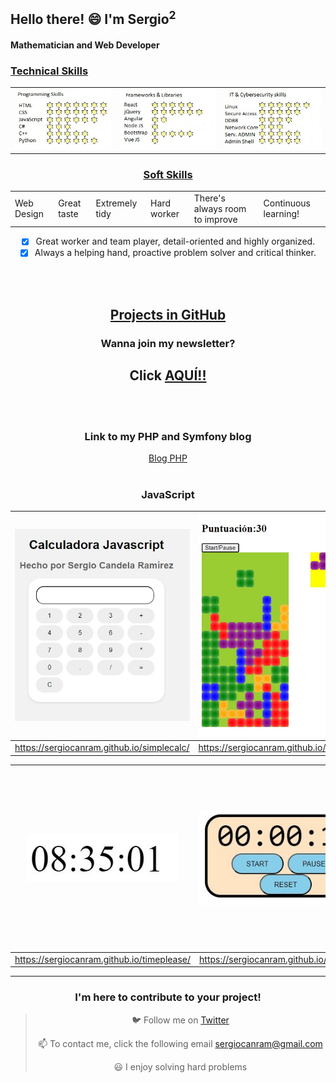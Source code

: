  ## Hello there! 😄 I'm Sergio<sup>2</sup>

 #### Mathematician and Web Developer 

 ### <u> Technical Skills </u>

<table>
  <tr>
    <td><img src="skills1.jpg" alt="probando"></td>
    <td><img src="skills2.jpg" alt="probando"></td>
    <td><img src="skills3.jpg" alt="probando"></td>
  </tr>
</table>

<center>
 
 ### <u> Soft Skills </u>
 <table>
  <tr>   
    <td>    
Web Design
   <td>
Great taste
   <td>
Extremely tidy
    <td>    
Hard worker
   <td>
There's always room to improve 
   <td>
Continuous learning! 
   </tr>
</table>


- [x] Great worker and team player, detail-oriented and highly organized.
- [x] Always a helping hand, proactive problem solver and critical thinker.

<br>
<br>

 ## <u> Projects in GitHub </u>

 ### Wanna join my newsletter?

 ## Click [AQUÍ!!](https://sergiowebdev.com/dejatuemail)

<br>
<br>
  
 ### Link to my PHP and Symfony blog 

[Blog PHP](https://blog.sergiowebdev.com)
<br>
<br>

 
 ### JavaScript

| <img width="500" src="02-SimpleCalculator.JPG"> |   <img width="500" src="05-Tetris.jpg">   |  <img width="500" src="04-Snakey.jpg">| 
|--------------|--------------|--------------|
| https://sergiocanram.github.io/simplecalc/| https://sergiocanram.github.io/Tetris/ | https://sergiocanram.github.io/snakey/ |

|  <img src="00-SimpleWatch.JPG"> |   <img src="01-SimpleTimer.JPG">   |<img src="03-SimpleTicTacToe.JPG"> |
|--------------|--------------|---------------|
| https://sergiocanram.github.io/timeplease/| https://sergiocanram.github.io/simpleTimer/| https://sergiocanram.github.io/tictactoe/ |








 


---  
 ### I'm here to contribute to your project!


> 🐦 Follow me on [Twitter](https://twitter.com/SergioCanRam)
> 
> 📫 To contact me, click the following email <sergiocanram@gmail.com>
>
> 😃 I enjoy solving hard problems



